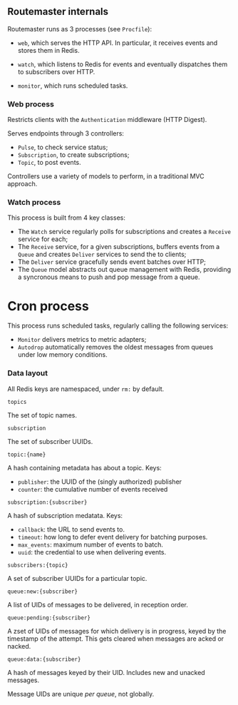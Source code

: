 ## Routemaster internals

Routemaster runs as 3 processes (see `Procfile`):

- `web`, which serves the HTTP API. In particular, it receives events and stores
  them in Redis.

- `watch`, which listens to Redis for events and eventually dispatches them
  to subscribers over HTTP.

- `monitor`, which runs scheduled tasks.

### Web process

Restricts clients with the `Authentication` middleware (HTTP Digest).

Serves endpoints through 3 controllers:

- `Pulse`, to check service status;
- `Subscription`, to create subscriptions;
- `Topic`, to post events.

Controllers use a variety of models to perform, in a traditional MVC approach.


### Watch process

This process is built from 4 key classes:

- The `Watch` service regularly polls for subscriptions and creates
  a `Receive` service for each;
- The `Receive` service, for a given subscriptions, buffers events from a `Queue` and creates
  `Deliver` services to send the to clients;
- The `Deliver` service gracefully sends event batches over HTTP;
- The `Queue` model abstracts out queue management with Redis, providing a
  syncronous means to push and pop message from a queue.

# Cron process

This process runs scheduled tasks, regularly calling the following services:

- `Monitor` delivers metrics to metric adapters;
- `Autodrop` automatically removes the oldest messages from queues under low
  memory conditions.



### Data layout

All Redis keys are namespaced, under `rm:` by default.

`topics`

  The set of topic names.

`subscription`

  The set of subscriber UUIDs.

`topic:{name}`

  A hash containing metadata has about a topic. Keys:
  - `publisher`: the UUID of the (singly authorized) publisher
  - `counter`: the cumulative number of events received

`subscription:{subscriber}`

  A hash of subscription medatata. Keys:
  - `callback`: the URL to send events to.
  - `timeout`: how long to defer event delivery for batching purposes.
  - `max_events`: maximum number of events to batch.
  - `uuid`: the credential to use when delivering events.

`subscribers:{topic}`

  A set of subscriber UUIDs for a particular topic.

`queue:new:{subscriber}`

  A list of UIDs of messages to be delivered, in reception order.

`queue:pending:{subscriber}`

  A zset of UIDs of messages for which delivery is in progress, keyed by the
  timestamp of the attempt.
  This gets cleared when messages are acked or nacked.

`queue:data:{subscriber}`

  A hash of messages keyed by their UID. Includes new and unacked messages.

Message UIDs are unique _per queue_, not globally.


